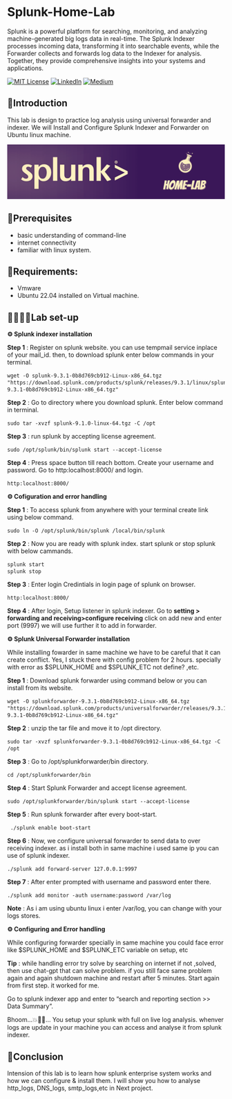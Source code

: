 # Splunk-Home-Lab

Splunk is a powerful platform for searching, monitoring, and analyzing machine-generated big logs data in real-time. The Splunk Indexer processes incoming data, transforming it into searchable events, while the Forwarder collects and forwards log data to the Indexer for analysis. Together, they provide comprehensive insights into your systems and applications.  

[![MIT License](https://img.shields.io/badge/License-MIT-green.svg)](https://choosealicense.com/licenses/mit/)
        [![LinkedIn](https://img.shields.io/badge/LinkedIn-Profile-blue)](https://www.linkedin.com/in/nikhil--chaudhari/)
        [![Medium](https://img.shields.io/badge/Medium-Writeups-black)](https://medium.com/@nikhil-c)

## 🍁Introduction
This lab is design to practice log analysis using universal forwarder and indexer. We will Install and Configure Splunk Indexer and Forwarder on Ubuntu linux machine.

![](https://github.com/DNcrypter/Splunk-SIEM-Lab/blob/main/splunk_2.png)

## 🔗Prerequisites
- basic understanding of command-line
- internet connectivity
- familiar with linux system.

## 📝Requirements:
- Vmware
- Ubuntu 22.04 installed on Virtual machine.

## 👩🏻‍🔬🧪Lab set-up
**⚙️ Splunk indexer installation**  

**Step 1** : Register on splunk website. you can use tempmail service inplace of your mail_id. then, to download splunk enter below commands in your terminal.
```
wget -O splunk-9.3.1-0b8d769cb912-Linux-x86_64.tgz "https://download.splunk.com/products/splunk/releases/9.3.1/linux/splunk-9.3.1-0b8d769cb912-Linux-x86_64.tgz"

```

**Step 2** : Go to directory where you download splunk. Enter below command in terminal.
```
sudo tar -xvzf splunk-9.1.0-linux-64.tgz -C /opt
```

**Step 3** : run splunk by accepting license agreement.
```
sudo /opt/splunk/bin/splunk start --accept-license
```

**Step 4** : Press space button till reach bottom. Create your username and password. Go to http:localhost:8000/ and login.
```
http:localhost:8000/
```



**⚙️ Cofiguration and error handling**  

**Step 1** : To access splunk from anywhere with your terminal create link using below command.
```
sudo ln -O /opt/splunk/bin/splunk /local/bin/splunk

```
**Step 2** : Now you are ready with splunk index. start splunk or stop splunk with below cammands.
```
splunk start
splunk stop
```

**Step 3** : Enter login Credintials in login page of splunk on browser.
```
http:localhost:8000/
```

**Step 4** : After login, Setup listener in splunk indexer. Go to **setting > forwarding and receiving>configure receiving** click on add new and enter port (9997) we will use further it to add in forwarder.

**⚙️ Splunk Universal Forwarder installation**  

While installing fowarder in same machine we have to be careful that it can create conflict. Yes, I stuck there with config problem for 2 hours. specially with error as $SPLUNK_HOME and $SPLUNK_ETC not define? ,etc.

**Step 1** : Download splunk forwarder using command below or you can install from its website.
```
wget -O splunkforwarder-9.3.1-0b8d769cb912-Linux-x86_64.tgz "https://download.splunk.com/products/universalforwarder/releases/9.3.1/linux/splunkforwarder-9.3.1-0b8d769cb912-Linux-x86_64.tgz"

```
**Step 2** : unzip the tar file and move it to /opt directory.
```
sudo tar -xvzf splunkforwarder-9.3.1-0b8d769cb912-Linux-x86_64.tgz -C /opt

```
**Step 3** : Go to /opt/splunkforwarder/bin directory.
```
cd /opt/splunkforwarder/bin
```

**Step 4** : Start Splunk Forwarder and accept license agreement.
```
sudo /opt/splunkforwarder/bin/splunk start --accept-license

```
**Step 5** : Run splunk forwarder after every boot-start.
```
 ./splunk enable boot-start
 ```
**Step 6** : Now, we configure universal forwarder to send data to over receiving indexer. as i install both in same machine i used same ip you can use of splunk indexer.
```
./splunk add forward-server 127.0.0.1:9997

```
**Step 7** : After enter prompted with username and password enter there.
```
./splunk add monitor -auth username:password /var/log
```
**Note** : As i am using ubuntu linux i enter /var/log, you can change with your logs stores.

**⚙️ Configuring and Error handling**

While configuring forwarder specially in same machine you could face error like $SPLUNK_HOME and $SPLUNK_ETC variable on setup, etc

**Tip** : while handling error try solve by searching on internet if not ,solved, then use chat-gpt that can solve problem. if you still face same problem again and again shutdown machine and restart after 5 minutes. Start again from first step. it worked for me.

Go to splunk indexer app and enter to “search and reporting section >> Data Summary”.

Bhoom…💥🎉😎… You setup your splunk with full on live log analysis. whenver logs are update in your machine you can access and analyse it from splunk indexer.

## 🚩Conclusion
Intension of this lab is to learn how splunk enterprise system works and how we can configure & install them. I will show you how to analyse http_logs, DNS_logs, smtp_logs,etc in Next project.


